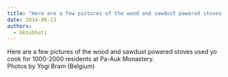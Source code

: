 ```yaml
---
title: "Here are a few pictures of the wood and sawdust powered stoves used yo cook for 1000-2000 residents ..."
date: 2014-06-13
authors: 
  - bksubhuti
---
```


Here are a few pictures of the wood and sawdust powered stoves used yo cook for 1000-2000 residents at Pa-Auk Monastery.  
Photos by Yogi Bram (Belgium)﻿

